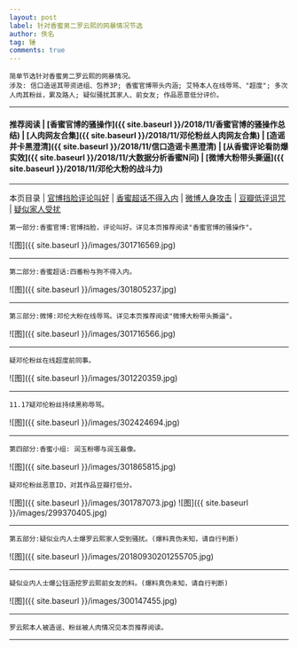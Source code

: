 ```yaml
---
layout: post
label: 针对香蜜男二罗云熙的网暴情况节选
author: 佚名
tag: 锤
comments: true
---
```


    简单节选针对香蜜男二罗云熙的网暴情况。
    涉及: 信口造谣其带资进组、包养3P; 香蜜官博带头内涵; 艾特本人在线辱骂、"超度"; 多次人肉其粉丝，累及路人; 疑似骚扰其家人、前女友; 作品恶意低分评价。

---

#### 推荐阅读 \| [香蜜官博的骚操作]({{ site.baseurl }}/2018/11/香蜜官博的骚操作总结) \| [人肉网友合集]({{ site.baseurl }}/2018/11/邓伦粉丝人肉网友合集) \| [造谣并卡黑澄清]({{ site.baseurl }}/2018/11/信口造谣卡黑澄清) \| [从香蜜评论看防爆实效]({{ site.baseurl }}/2018/11/大数据分析香蜜N问)  \| [微博大粉带头撕逼]({{ site.baseurl }}/2018/11/邓伦大粉的战斗力) 

---
本页目录 \| [官博挡脸评论叫好](#dxjja) \| [香蜜超话不得入内](#dxjjb) \| [微博人身攻击](#dxjjc) \| [豆瓣低评诅咒](#dxjjd) \| [疑似家人受扰](#dxjjg) 


<a name="dxjja"></a>

    第一部分:香蜜官博:官博挡脸，评论叫好。详见本页推荐阅读"香蜜官博的骚操作"。

![图]({{ site.baseurl }}/images/301716569.jpg)

---

<a name="dxjjb"></a>

    第二部分:香蜜超话:四番粉与狗不得入内。

![图]({{ site.baseurl }}/images/301805237.jpg)

---

<a name="dxjjc"></a>

    第三部分:微博:邓伦大粉在线辱骂。详见本页推荐阅读"微博大粉带头撕逼"。

![图]({{ site.baseurl }}/images/301716566.jpg)

---

    疑邓伦粉丝在线超度前同事。
    
![图]({{ site.baseurl }}/images/301220359.jpg)

---

    11.17疑邓伦粉丝持续黑称辱骂。
    
![图]({{ site.baseurl }}/images/302424694.jpg)

---

<a name="dxjjd"></a>

    第四部分:香蜜小组: 润玉粉哪与润玉最像。

![图]({{ site.baseurl }}/images/301865815.jpg)

    疑邓伦粉丝恶意ID，对其作品豆瓣打低分。
    
![图]({{ site.baseurl }}/images/301787073.jpg)
![图]({{ site.baseurl }}/images/299370405.jpg)


---

<a name="dxjjg"></a>

    第五部分:疑似业内人士爆罗云熙家人受到骚扰。(爆料真伪未知，请自行判断)
    
![图]({{ site.baseurl }}/images/20180930201255705.jpg)

---

    疑似业内人士爆公钰涵挖罗云熙前女友的料。(爆料真伪未知，请自行判断)
    
![图]({{ site.baseurl }}/images/300147455.jpg)


  
---

    罗云熙本人被造谣、粉丝被人肉情况见本页推荐阅读。

---


